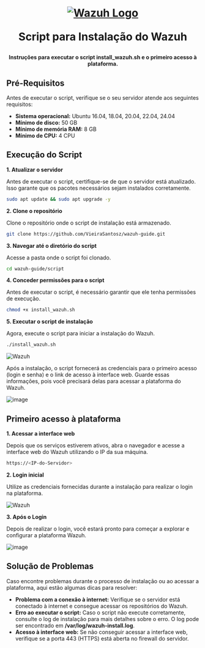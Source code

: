 <h1 align="center">

[![Wazuh Logo](https://github.com/user-attachments/assets/119abd64-9d52-4170-b976-6037f76f6097)](https://wazuh.com)

Script para Instalação do Wazuh

</h1>

<h4 align="center">

Instruções para executar o script install_wazuh.sh e o primeiro acesso à plataforma. 

</h4>

## Pré-Requisitos

Antes de executar o script, verifique se o seu servidor atende aos seguintes requisitos:

- **Sistema operacional:** Ubuntu 16.04, 18.04, 20.04, 22.04, 24.04
- **Mínimo de disco:** 50 GB
- **Mínimo de memória RAM:** 8 GB
- **Mínimo de CPU:** 4 CPU


## Execução do Script
**1. Atualizar o servidor**

Antes de executar o script, certifique-se de que o servidor está atualizado. Isso garante que os pacotes necessários sejam instalados corretamente.
```bash
sudo apt update && sudo apt upgrade -y
```

**2. Clone o repositório**

Clone o repositório onde o script de instalação está armazenado.
```bash
git clone https://github.com/VieiraSantosz/wazuh-guide.git
```

**3. Navegar até o diretório do script**

Acesse a pasta onde o script foi clonado.
```bash
cd wazuh-guide/script
```

**4. Conceder permissões para o script**

Antes de executar o script, é necessário garantir que ele tenha permissões de execução.
```bash
chmod +x install_wazuh.sh
```

**5. Executar o script de instalação**

Agora, execute o script para iniciar a instalação do Wazuh.
```bash
./install_wazuh.sh
```

![Wazuh](https://github.com/user-attachments/assets/53ae1d47-dc4c-4c9a-ab77-0f3c4762ee8b)


Após a instalação, o script fornecerá as credenciais para o primeiro acesso (login e senha) e o link de acesso à interface web. Guarde essas informações, pois você precisará delas para acessar a plataforma do Wazuh.

![image](https://github.com/user-attachments/assets/92db2d27-a36f-43e5-8fb3-b32790c8fad2)



## Primeiro acesso à plataforma
**1. Acessar a interface web**

Depois que os serviços estiverem ativos, abra o navegador e acesse a interface web do Wazuh utilizando o IP da sua máquina.
```bash
https://<IP-do-Servidor>
```

**2. Login inicial**

Utilize as credenciais fornecidas durante a instalação para realizar o login na plataforma.

![Wazuh](https://github.com/user-attachments/assets/88f1c874-f404-4094-8000-e29f428a8926)

**3. Após o Login**

Depois de realizar o login, você estará pronto para começar a explorar e configurar a plataforma Wazuh.

![image](https://github.com/user-attachments/assets/83deff03-05c0-4a5b-8aea-756dbac1c52e)


## Solução de Problemas

Caso encontre problemas durante o processo de instalação ou ao acessar a plataforma, aqui estão algumas dicas para resolver:

- **Problema com a conexão à internet:** Verifique se o servidor está conectado à internet e consegue acessar os repositórios do Wazuh.
- **Erro ao executar o script:** Caso o script não execute corretamente, consulte o log de instalação para mais detalhes sobre o erro. O log pode ser encontrado em **/var/log/wazuh-install.log**.
- **Acesso à interface web:** Se não conseguir acessar a interface web, verifique se a porta 443 (HTTPS) está aberta no firewall do servidor.
